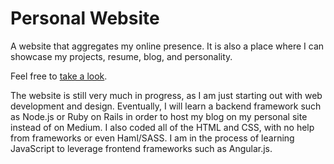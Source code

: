 Personal Website
====================
A website that aggregates my online presence. It is also a place where I can showcase my projects, resume, blog, and personality.

Feel free to [take a look](http://jayantsani.com).

The website is still very much in progress, as I am just starting out with web development and design. Eventually, I will learn a backend framework such as Node.js or Ruby on Rails in order to host my blog on my personal site instead of on Medium. I also coded all of the HTML and CSS, with no help from frameworks or even Haml/SASS. I am in the process of learning JavaScript to leverage frontend frameworks such as Angular.js.